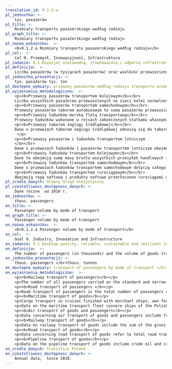 ```yaml
---
translation_id: 9-1-2-a
pl_jednostka: >-
    tys. pasażerów
pl_title: >-
    Rozmiary transportu pasażerskiego według rodzaju
pl_graph_title: >-
    Rozmiary transportu pasażerskiego według rodzaju
pl_nazwa_wskaznika:  >-
    <b>9.1.2.a Rozmiary transportu pasażerskiego według rodzaju</b>
pl_cel:  >-
    Cel 9. Przemysł, Innowacyjność, Infrastruktura
pl_zadanie: 9.1 Rozwijać niezawodną, zrównoważoną i odporną infrastrukturę dobrej jakości, w tym infrastrukturę regionalną i transgraniczną, wspierającą rozwój gospodarczy i dobrobyt ludzi. Zapewnić wszystkim ludziom równy dostęp do infrastruktury po przystępnej cenie.
pl_definicja:  >-
    Liczba pasażerów (w tysiącach pasażerów) oraz wielkość przewiezionych ładunków (w tysiącach ton) według rodzaju transportu.
pl_jednostka_prezentacji: >-
    tys. pasażerów tys. ton
pl_dostepne_wymiary: przewozy pasażerów według rodzaju transportu przewozy ładunków według rodzaju transportu
pl_wyjasnienia_metodologiczne:  >-
    <p><b>Przewozy pasażerów transportem kolejowym</b></br>
    Liczba wszystkich pasażerów przewiezionych na sieci kolei normalnotorowych i wąskotorowych pociągami osobowymi, pośpiesznymi i ekspresowymi (łącznie z pasażerami przewiezionymi w wagonach sypialnych i w wagonach z miejscami do leżenia) z biletami płatnymi oraz pasażerów korzystających z bezpłatnych przejazdów na podstawie odpowiednich przepisów w ramach komunikacji wewnętrznej i międzynarodowej. </p>
    <p><b>Przewozy pasażerów transportem samochodowym</b></br>
    Przewozy pasażerów taborem autobusowym to suma pasażerów przewiezionych w komunikacji krajowej i międzynarodowej autobusami w ramach komunikacji regularnej (tj. na podstawie rozkładu jazdy), regularnej specjalnej (np. przewozy pracownicze, szkolne) oraz w przewozach pozostałych (np. wycieczkowe). Dane o przewozach pasażerów transportem samochodowym nie obejmują przewozów osób taborem autobusowym przedsiębiorstw komunikacji miejskiej oraz taborem autobusowym będącym w transporcie samochodowym gospodarczym. Dane nie obejmują przewozów dokonywanych przez podmioty o liczbie pracujących do 9 osób. </p>
    <p><b>Przewozy ładunków morską flotą transportową</b></br>
    Przewozy ładunków wykonane w rejsach zakończonych statkami własnymi i statkami dzierżawionymi pływającymi pod banderą polską i obcą. Obejmują przewozy ładunków wykonane we wszystkich relacjach, tj. przywożonych do portów polskich z portów obcych, wywożonych z portów polskich do portów obcych, przewożonych pomiędzy portami obcymi, przewożonych pomiędzy portami polskimi.Nie ujmuje się przewozów ładunków wykonanych statkami przekazanymi w czarter obcemu (zagranicznemu) armatorowi. </p>
    <p><b>Przewozy taborem żeglugi śródlądowej</b></br>
    Dane o przewozach taborem żeglugi śródlądowej odnoszą się do taboru będącego w eksploatacji polskich przedsiębiorstw żeglugi śródlądowej (łącznie z jednostkami pływającymi będącymi w dyspozycji przedsiębiorstw zagranicznych w okresie przerwy nawigacyjnej na polskich drogach wodnych) oraz od 2001 r. również podmiotów, których podstawowa działalność jest inna niż świadczenie tych usług. Dane o przewozach ładunków żeglugą śródlądową nie obejmują ładunków przewożonych w przesyłkach drobnych na statkach pasażerskich. Przewozy pasażerów taborem żeglugii śródlądowej obejmują również transport przybrzeżny.
     </p>
    <p><b>Przewozy pasażerów i ładunków transportem lotniczym
    </b></br>
    Dane o przewozach ładunków i pasażerów transportem lotniczym obejmują ładunki i pasażerów przewiezionych w lotach rozkładowych, dodatkowych i wynajętych (czarterowych) samolotami polskich przewoźników transportu lotniczego rozkładowego (transport pasażerów lub ładunków na stałych trasach i według stałych rozkładów lotów) oraz innych polskich przewoźników świadczących zarobkowo tego rodzaju usługi w komunikacji międzynarodowej i w komunikacji krajowej. </p>
    <p><b>Przewozy ładunków transportem kolejowym</b></br>
    Dane te obejmują sumę masy brutto wszystkich przesyłek handlowych i służbowych (tj. łącznie z wagą opakowań, a w przypadku przewozów w kontenerach również łącznie z wagą kontenerów) przewiezionych w wagonach towarowych w komunikacji wewnętrznej (krajowej) i międzynarodowej wszystkimi rodzajami pociągów. Dane nie obejmują przewozów manewrowych. </p>
    <p><b>Przewozy ładunków transportem samochodowym</b></br>
    Dane o przewozach ładunków transportem samochodowym dotyczą całego transportu samochodowego, tj. zarobkowego i gospodarczego w sektorze publicznym i prywatnym. Przez transport samochodowy zarobkowy rozumie się świadczenie usług przewozowych za opłatą, a przez transport samochodowy gospodarczy - wykonywanie przewozów ładunków na własne potrzeby, tj. bez opłaty (wliczanych w koszt przedsiębiorstwa). Dane częściowo szacunkowe. </p>
    <p><b>Przewozy ładunków transportem rurociągowym</b></br>
    Obejmują ropę naftową i produkty naftowe przetłoczone rurociągami magistralnymi na potrzeby wewnętrzne kraju (w tym z importu) i tranzytem przez terytorium kraju. Ilość ropy naftowej (produktów naftowych) ustala się jako sumę masy netto poszczególnych partii ropy (produktów) przyjętych do zbiorników odbiorcy za protokółami zdawczo-odbiorczymi.</p>
pl_zrodlo_danych: Główny Urząd Statystyczny
pl_czestotliwosc_dostępnosc_danych: >-
    Dane roczne  od 2010 r.
en_jednostka: >-
    thous. passengers
en_title: >-
    Passenger volume by mode of transport
en_graph_title: >-
    Passenger volume by mode of transport
en_nazwa_wskaznika:  >-
    <b>9.1.2.a Passenger volume by mode of transport</b>
en_cel:  >-
    Goal 9. Industry, Innovation and Infrastructure
en_zadanie: 9.1 Develop quality, reliable, sustainable and resilient infrastructure, including regional and transborder infrastructure, to support economic development and human well-being, with a focus on affordable and equitable access for all
en_definicja:  >-
    The number of passengers (in thousands) and the volume of goods transport (in thousand tonnes) by mode of transport.
en_jednostka_prezentacji: >-
    thous. passengers </br>thous. tonnes
en_dostepne_wymiary: transport of passengers by mode of transport </br>transport of goods by mode of transport
en_wyjasnienia_metodologiczne:  >-
    <p><b>Railway transport of passengers</b></p>
    <p>The number of all passengers carried on the standard and narrow gauge railway network and express trains (including passengers transported in sleeping cars and in wagons with berths) with paid tickets and passengers travelling free of charge on the basis of relevant regulations as part of national and international transport.</p>
    <p><b>Road transport of passengers </b></p>
    <p>Road transport of passengers is the total number of passengers carried by scheduled daytime services (according to timetable), special scheduled services (e.g. carriage of employees, to school) and other carriage (e.g. holiday trips) in national and international transport. Data on road transport of passengers do not include transport of persons by buses: of urban public transport enterprises, enterprises carrying out tourist services and transport of persons by buses on own account. The data do not include transport services carried out by entities employing fewer than 9 persons.</p>
    <p><b>Maritime transport of goods</b></p>
    <p>Cargo transport in cruises finished with merchant ships, own ferries and ships and ferries hired from other ship-owners. It covers cargo transport in all directions, i.e., cargo delivered into Polish ports from foreign ports, from Polish ports into foreign ports, between foreign ports, between Polish ports. It does not cover transport of goods by ships and ferries chartered to foreign ship-owners.</p>
    <p>Data on the maritime transport fleet concern ships of the Polish property, joint ownership or share, whatever flag they hoist. The ships of the Polish maritime fleet include ships which are owned by Polish maritime transport enterprises, ships rented from a ship-owner company, whose shareholders are Polish enterprises, and ships owned by companies (with a share of Polish capital) with their seat abroad, which are operated by Polish enterprises.Transport by inland waterway fleetData concerning transport by inland waterway fleet refer to the fleet operated by Polish inland waterway transport enterprises (including vessels which are at the disposal of foreign enterprises during the period of navigation break on Polish inland waterway) and, since 2001, also entities whose main activity is different than providing these services. The data concerning carriage of goods by inland waterways do not include small consignments carried by passenger vessels.</p>
    <p><b>Air transport of goods and passengers</b></p>
    <p>Data concerning air transport of goods and passengers include freight and passengers carried on scheduled flights, additional and rented (chartered), by aircrafts owned by Polish operators in scheduled air transport (transport of passengers or goods on permanent routes and according to permanent flight schedules) as well as other Polish operators providing such services against payment in international and national transport.</p>
    <p><b>Railway transport of goods</b></p>
    <p>Data on railway transport of goods include the sum of the gross weight of all commercial and official consignments (i.e. together with the weight of the packages, and in the case of transport in containers together with the weight of the containers) transported in wagons in national and international transport by all types of trains. The data do not cover shunting.</p>
    <p><b>Road transport of goods</b></p>
    <p>Data concerning road transport of goods refer to total road transport, i.e. both for hire or reward and on own account, in public and private sectors. Road transport for hire or reward is understood as providing paid transport services whereas road transport on own account as carriage of goods on own needs, i.e. without payment (calculated into the costs of a business enterprise). In part, these are estimated data.</p>
    <p><b>Pipeline transport of goods</b></p>
    <p>Data on the pipeline transport of goods include crude oil and crude oil products pumped through major pipelines for the domestic demand (including imported) and by transit through the territory of Poland. The amount of crude oil (crude oil products) is the sum of net weights of individual lots of crude oil (products) received to client's tanks upon delivery-acceptance protocols.</p>
en_zrodlo_danych: Statistics Poland
en_czestotliwosc_dostępnosc_danych: >-
    Annual data;  Since 2010.
---
```

